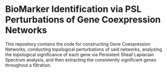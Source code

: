 # BioMarker Identification via PSL Perturbations of Gene Coexpression Networks
This repository contains the code for constructing Gene Coexpression Networks, conducting topological perturbations of said networks, analyzing the topological significance of each gene via Persistent Sheaf Laplacian Spectrum analysis, and then extracting the consistently significant genes throughout a filtration. 
